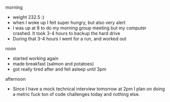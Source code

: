 morning
- weight 232.5   :)
- when I woke up I felt super hungry, but also very alert
- I was up at 8 to do my morning group meeting but my computer crashed. It took 3-4 hours to backup the hard drive
- During that 3-4 hours I went for a run, and worked out

noon
- started working again
- made breakfast (salmon and potatoes)
- got really tired after and fell asleep until 3pm

afternoon
- Since I have a mock technical interview tomorrow at 2pm I plan on doing a metric fuck ton of code challenges today and nothing else.
  